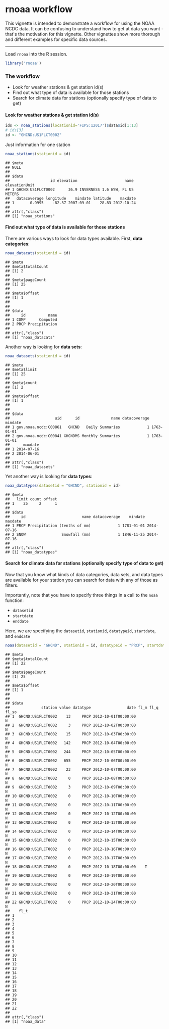 <!--
%\VignetteEngine{knitr::knitr}
%\VignetteIndexEntry{rnoaa workflow}
-->

rnoaa workflow
======

This vignette is intended to demonstrate a workflow for using the NOAA NCDC data. It can be confusing to understand how to get at data you want - that's the motivation for this vignette. Other vignettes show more thorough and different examples for specific data sources.

********************

Load `rnoaa` into the R session.


```r
library('rnoaa')
```

### The workflow

* Look for weather stations & get station id(s)
* Find out what type of data is available for those stations
* Search for climate data for stations (optionally specify type of data to get)

#### Look for weather stations & get station id(s)



```r
ids <- noaa_stations(locationid='FIPS:12017')$data$id[1:13]
# ids[3]
id <- "GHCND:US1FLCT0002"
```

Just information for one station


```r
noaa_stations(stationid = id)
```

```
## $meta
## NULL
## 
## $data
##                  id elevation                     name elevationUnit
## 1 GHCND:US1FLCT0002      36.9 INVERNESS 1.6 WSW, FL US        METERS
##   datacoverage longitude    mindate latitude    maxdate
## 1       0.9995    -82.37 2007-09-01    28.83 2012-10-24
## 
## attr(,"class")
## [1] "noaa_stations"
```


#### Find out what type of data is available for those stations

There are various ways to look for data types available. First, __data categories__:


```r
noaa_datacats(stationid = id)
```

```
## $meta
## $meta$totalCount
## [1] 2
## 
## $meta$pageCount
## [1] 25
## 
## $meta$offset
## [1] 1
## 
## 
## $data
##     id          name
## 1 COMP      Computed
## 2 PRCP Precipitation
## 
## attr(,"class")
## [1] "noaa_datacats"
```

Another way is looking for __data sets__:


```r
noaa_datasets(stationid = id)
```

```
## $meta
## $meta$limit
## [1] 25
## 
## $meta$count
## [1] 2
## 
## $meta$offset
## [1] 1
## 
## 
## $data
##                    uid      id              name datacoverage    mindate
## 1 gov.noaa.ncdc:C00861   GHCND   Daily Summaries            1 1763-01-01
## 2 gov.noaa.ncdc:C00841 GHCNDMS Monthly Summaries            1 1763-01-01
##      maxdate
## 1 2014-07-16
## 2 2014-06-01
## 
## attr(,"class")
## [1] "noaa_datasets"
```

Yet another way is looking for __data types__:


```r
noaa_datatypes(datasetid = "GHCND", stationid = id)
```

```
## $meta
##   limit count offset
## 1    25     2      1
## 
## $data
##     id                         name datacoverage    mindate    maxdate
## 1 PRCP Precipitation (tenths of mm)            1 1781-01-01 2014-07-16
## 2 SNOW                Snowfall (mm)            1 1846-11-25 2014-07-16
## 
## attr(,"class")
## [1] "noaa_datatypes"
```

#### Search for climate data for stations (optionally specify type of data to get)

Now that you know what kinds of data categories, data sets, and data types are available for your station you can search for data with any of those as filters.

Importantly, note that you have to specify three things in a call to the `noaa` function:

* `datasetid`
* `startdate`
* `enddate`

Here, we are specifying the `datasetid`, `stationid`, `datatypeid`, `startdate`, and `enddate`


```r
noaa(datasetid = "GHCND", stationid = id, datatypeid = "PRCP", startdate = "2012-10-01", enddate = "2013-01-01")
```

```
## $meta
## $meta$totalCount
## [1] 22
## 
## $meta$pageCount
## [1] 25
## 
## $meta$offset
## [1] 1
## 
## 
## $data
##              station value datatype                date fl_m fl_q fl_so
## 1  GHCND:US1FLCT0002    13     PRCP 2012-10-01T00:00:00               N
## 2  GHCND:US1FLCT0002     3     PRCP 2012-10-02T00:00:00               N
## 3  GHCND:US1FLCT0002    15     PRCP 2012-10-03T00:00:00               N
## 4  GHCND:US1FLCT0002   142     PRCP 2012-10-04T00:00:00               N
## 5  GHCND:US1FLCT0002   244     PRCP 2012-10-05T00:00:00               N
## 6  GHCND:US1FLCT0002   655     PRCP 2012-10-06T00:00:00               N
## 7  GHCND:US1FLCT0002    23     PRCP 2012-10-07T00:00:00               N
## 8  GHCND:US1FLCT0002     0     PRCP 2012-10-08T00:00:00               N
## 9  GHCND:US1FLCT0002     3     PRCP 2012-10-09T00:00:00               N
## 10 GHCND:US1FLCT0002     0     PRCP 2012-10-10T00:00:00               N
## 11 GHCND:US1FLCT0002     0     PRCP 2012-10-11T00:00:00               N
## 12 GHCND:US1FLCT0002     0     PRCP 2012-10-12T00:00:00               N
## 13 GHCND:US1FLCT0002     0     PRCP 2012-10-13T00:00:00               N
## 14 GHCND:US1FLCT0002     0     PRCP 2012-10-14T00:00:00               N
## 15 GHCND:US1FLCT0002     0     PRCP 2012-10-15T00:00:00               N
## 16 GHCND:US1FLCT0002     0     PRCP 2012-10-16T00:00:00               N
## 17 GHCND:US1FLCT0002     0     PRCP 2012-10-17T00:00:00               N
## 18 GHCND:US1FLCT0002     0     PRCP 2012-10-18T00:00:00    T          N
## 19 GHCND:US1FLCT0002     0     PRCP 2012-10-19T00:00:00               N
## 20 GHCND:US1FLCT0002     0     PRCP 2012-10-20T00:00:00               N
## 21 GHCND:US1FLCT0002     0     PRCP 2012-10-21T00:00:00               N
## 22 GHCND:US1FLCT0002     0     PRCP 2012-10-24T00:00:00               N
##    fl_t
## 1      
## 2      
## 3      
## 4      
## 5      
## 6      
## 7      
## 8      
## 9      
## 10     
## 11     
## 12     
## 13     
## 14     
## 15     
## 16     
## 17     
## 18     
## 19     
## 20     
## 21     
## 22     
## 
## attr(,"class")
## [1] "noaa_data"
```
